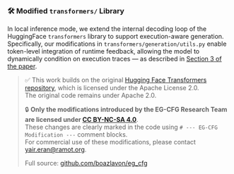 ### 🛠️ Modified `transformers/` Library

In local inference mode, we extend the internal decoding loop of the HuggingFace `transformers` library to support execution-aware generation.  
Specifically, our modifications in `transformers/generation/utils.py` enable token-level integration of runtime feedback, allowing the model to dynamically condition on execution traces — as described in [Section 3 of the paper](https://github.com/boazlavon/eg_cfg/tree/master).

> ✅ This work builds on the original [Hugging Face Transformers repository](https://github.com/huggingface/transformers), which is licensed under the Apache License 2.0.  
> The original code remains under Apache 2.0.  
>
> 🔒 **Only the modifications introduced by the EG-CFG Research Team are licensed under [CC BY-NC-SA 4.0](https://creativecommons.org/licenses/by-nc-sa/4.0/)**.  
> These changes are clearly marked in the code using `# --- EG-CFG Modification ---` comment blocks.  
> For commercial use of these modifications, please contact [yair.eran@ramot.org](mailto:yair.eran@ramot.org).  
>
> Full source: [github.com/boazlavon/eg_cfg](https://github.com/boazlavon/eg_cfg/tree/master)
